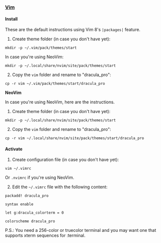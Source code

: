 ### [Vim](http://www.vim.org/)

#### Install

These are the default instructions using Vim 8's `|packages|` feature.

1. Create theme folder (in case you don't have yet):

```
mkdir -p ~/.vim/pack/themes/start
```

In case you're using NeoVim:

```
mkdir -p ~/.local/share/nvim/site/pack/themes/start
```

2. Copy the `vim` folder and rename to "dracula_pro":

```
cp -r vim ~/.vim/pack/themes/start/dracula_pro
```

**NeoVim**

In case you're using NeoVim, here are the instructions.

1. Create theme folder (in case you don't have yet):

```
mkdir -p ~/.local/share/nvim/site/pack/themes/start
```

2. Copy the `vim` folder and rename to "dracula_pro":

```
cp -r vim ~/.local/share/nvim/site/pack/themes/start/dracula_pro
```

#### Activate

1. Create configuration file (in case you don't have yet):

```
vim ~/.vimrc
```

Or `.nvimrc` if you're using NeoVim.

2. Edit the `~/.vimrc` file with the following content:

```
packadd! dracula_pro

syntax enable

let g:dracula_colorterm = 0

colorscheme dracula_pro
```

P.S.: You need a 256-color or truecolor terminal and you may want one that supports xterm sequences for :terminal.
